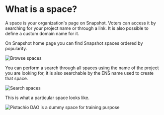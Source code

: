 # What is a space?

A space is your organization's page on Snapshot. Voters can access it by searching for your project name or through a link. It is also possible to define a custom domain name for it.

On Snapshot home page you can find Snapshot spaces ordered by popularity.

![Browse spaces](<../.gitbook/assets/Capture d’écran 2022-07-31 à 12.43.41.png>)

You can perform a search through all spaces using the name of the project you are looking for, it is also searchable by the ENS name used to create that space.

![Search spaces](<../.gitbook/assets/Capture d’écran 2022-07-31 à 12.54.47.png>)

This is what a particular space looks like.

![Pistachio DAO is a dummy space for training purpose](<../.gitbook/assets/Capture d’écran 2022-07-31 à 12.55.02.png>)
